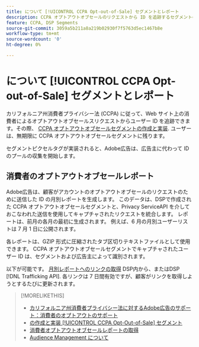 ```yaml
---
title: について [!UICONTROL CCPA Opt-out-of-Sale] セグメントとレポート
description: CCPA オプトアウトオブセールのリクエストから ID を追跡するセグメントの作成方法と、ID のレポートを取得する方法について説明します。
feature: CCPA, DSP Segments
source-git-commit: 3059a5b211a8a219b02930f7f5763d5ec1467b8e
workflow-type: tm+mt
source-wordcount: '0'
ht-degree: 0%

---
```


# について [!UICONTROL CCPA Opt-out-of-Sale] セグメントとレポート

カリフォルニア州消費者プライバシー法 (CCPA) に従って、Web サイト上の消費者によるオプトアウトオブセールスリクエストからユーザー ID を追跡できます。その際、 [CCPA オプトアウトオブセールセグメントの作成と実装](ccpa-opt-out-segment-create.md). ユーザーは、無期限に CCPA オプトアウトオブセールセグメントに残ります。

セグメントピクセルタグが実装されると、Adobe広告は、広告主に代わって ID のプールの収集を開始します。

## 消費者のオプトアウトオブセールレポート

Adobe広告は、顧客がアカウントのオプトアウトオブセールのリクエストのために送信した ID の月別レポートを生成します。 このデータは、DSPで作成された CCPA オプトアウトオブセールセグメントと、Privacy ServiceAPI を介しておこなわれた送信を使用してキャプチャされたリクエストを統合します。  レポートは、前月の各月の最初に生成されます。 例えば、6 月の月別ユーザーリストは 7 月 1 日に公開されます。

各レポートは、GZIP 形式に圧縮されたタブ区切りテキストファイルとして使用できます。 CCPA オプトアウトオブセールセグメントでキャプチャされたユーザー ID は、セグメントおよび広告主によって識別されます。

以下が可能です。 [月別レポートへのリンクの取得](ccpa-opt-out-segment-report-retrieve.md) DSP内から、またはDSP [!DNL Trafficking API]. 各リンクは 7 日間有効ですが、顧客がリンクを取得しようとするたびに更新されます。

>[!MORELIKETHIS]
>
>* [カリフォルニア州消費者プライバシー法に対するAdobe広告のサポート：消費者のオプトアウトのサポート](/help/privacy/ccpa-opt-out-of-sale.md)
>* [の作成と実装 [!UICONTROL CCPA Opt-Out-of-Sale] セグメント](ccpa-opt-out-segment-create.md)
>* [消費者オプトアウトオブセールレポートの取得](ccpa-opt-out-segment-report-retrieve.md)
>* [Audience Management について](audience-about.md)

